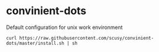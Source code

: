 convinient-dots
===============

Default configuration for unix work environment

    curl https://raw.githubusercontent.com/scusy/convinient-dots/master/install.sh | sh
